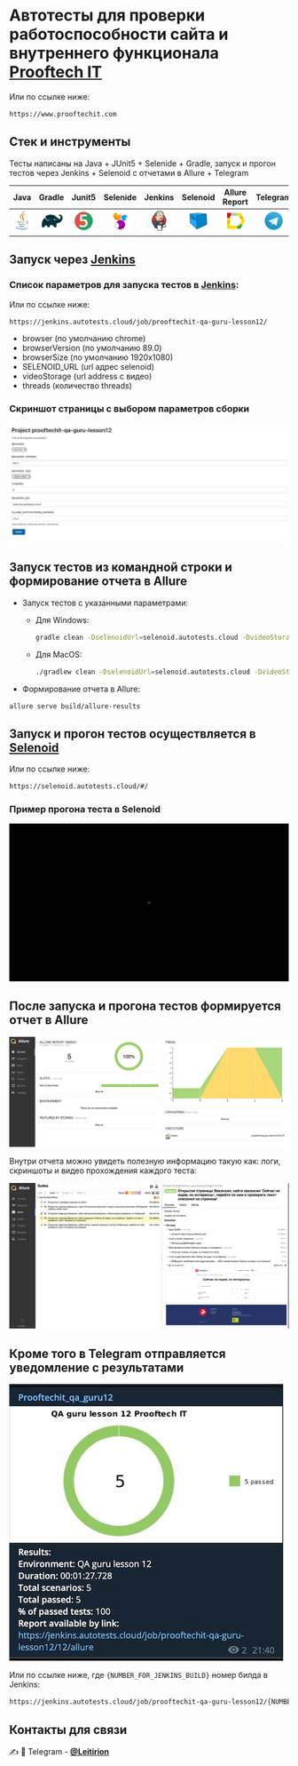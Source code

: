 # Автотесты для проверки работоспособности сайта и внутреннего функционала [**Prooftech IT**](https://www.prooftechit.com)
Или по ссылке ниже:
```bash
https://www.prooftechit.com
```

## Стек и инструменты
Тесты написаны на Java + JUnit5 + Selenide + Gradle, запуск и прогон тестов через Jenkins + Selenoid с отчетами в Allure + Telegram

| Java | Gradle | Junit5 | Selenide | Jenkins | Selenoid |Allure Report | Telegram |
|:----:|:------:|:------:|:--------:|:-------:|:--------:|:------------:|:--------:|
| <img src="./src/test/resources/JAVA.svg" width="40" height="40"> | <img src="./src/test/resources/Gradle.svg" width="40" height="40"> | <img src="./src/test/resources/Junit5.svg" width="40" height="40"> | <img src="./src/test/resources/Selenide.svg" width="40" height="40"> | <img src="./src/test/resources/Jenkins.svg" width="40" height="40"> | <img src="./src/test/resources/Selenoid.svg" width="40" height="40"> | <img src="./src/test/resources/Allure Report.svg" width="40" height="40"> | <img src="./src/test/resources/Telegram.svg" width="40" height="40"> |


## Запуск через [**Jenkins**](https://jenkins.autotests.cloud/job/prooftechit-qa-guru-lesson12/)

### Список параметров для запуска тестов в [**Jenkins**](https://jenkins.autotests.cloud/job/prooftechit-qa-guru-lesson12/):
Или по ссылке ниже:
```bash
https://jenkins.autotests.cloud/job/prooftechit-qa-guru-lesson12/
```
* browser (по умолчанию chrome)
* browserVersion (по умолчанию 89.0)
* browserSize (по умолчанию 1920x1080)
* SELENOID_URL (url адрес selenoid)
* videoStorage (url address с видео)
* threads (количество threads)

### Скриншот страницы с выбором параметров сборки
![alt "JenkinsBuildPage"](./src/test/resources/JenkinsBuildPage.png)

## Запуск тестов из командной строки и формирование отчета в Allure

- Запуск тестов с указанными параметрами:

    - Для Windows:
        ```bash
        gradle clean -DselenoidUrl=selenoid.autotests.cloud -DvideoStorage=https://selenoid.autotests.cloud/video/ -Dthreads=1 test
        ```
    - Для MacOS:
        ```bash
        ./gradlew clean -DselenoidUrl=selenoid.autotests.cloud -DvideoStorage=https://selenoid.autotests.cloud/video/ -Dthreads=1 test
        ```

- Формирование отчета в Allure:
```bash
allure serve build/allure-results
```

## Запуск и прогон тестов осуществляется в [**Selenoid**](https://selenoid.autotests.cloud/#/)
Или по ссылке ниже:
```bash
https://selenoid.autotests.cloud/#/
```
### Пример прогона теста в Selenoid
![alt "Video from Selenoid"](./src/test/resources/TestExample.gif)

## После запуска и прогона тестов формируется отчет в Allure
![alt "AllureNotifications"](./src/test/resources/AllureNotifications.png)

Внутри отчета можно увидеть полезную информацию такую как: логи, скриншоты и видео прохождения каждого теста:

![alt "Attachments.png"](./src/test/resources/Attachments.png)

## Кроме того в Telegram отправляется уведомление с результатами
![alt "Telegram"](./src/test/resources/TelegramNotifications.png)

Или по ссылке ниже, где ```{NUMBER_FOR_JENKINS_BUILD}``` номер билда в Jenkins:
```bash
https://jenkins.autotests.cloud/job/prooftechit-qa-guru-lesson12/{NUMBER_FOR_JENKINS_BUILD}/allure/
```

## Контакты для связи
:writing_hand: :iphone: Telegram - [**@Leitirion**](https://t.me/leitirion)
